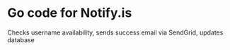 # Go code for Notify.is
Checks username availability, sends success email via SendGrid, updates database
